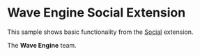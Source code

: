 # Wave Engine Social Extension

This sample shows basic functionality from the [Social](http://doc.waveengine.net/api/WaveEngine.Social.html) extension.

The **Wave Engine** team. 